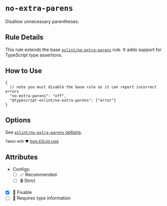 # `no-extra-parens`

Disallow unnecessary parentheses.

## Rule Details

This rule extends the base [`eslint/no-extra-parens`](https://eslint.org/docs/rules/no-extra-parens) rule.
It adds support for TypeScript type assertions.

## How to Use

```jsonc
{
  // note you must disable the base rule as it can report incorrect errors
  "no-extra-parens": "off",
  "@typescript-eslint/no-extra-parens": ["error"]
}
```

## Options

See [`eslint/no-extra-parens` options](https://eslint.org/docs/rules/no-extra-parens#options).

<sup>

Taken with ❤️ [from ESLint core](https://github.com/eslint/eslint/blob/main/docs/rules/no-extra-parens.md)

</sup>

## Attributes

- Configs:
  - [ ] ✅ Recommended
  - [ ] 🔒 Strict
- [x] 🔧 Fixable
- [ ] 💭 Requires type information
